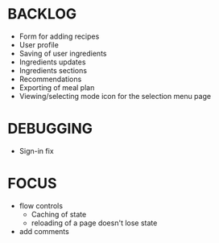 # BACKLOG

* Form for adding recipes
* User profile
* Saving of user ingredients
* Ingredients updates
* Ingredients sections
* Recommendations
* Exporting of meal plan
* Viewing/selecting mode icon for the selection menu page

# DEBUGGING

* Sign-in fix

# FOCUS

* flow controls
    - Caching of state
    - reloading of a page doesn't lose state
* add comments

